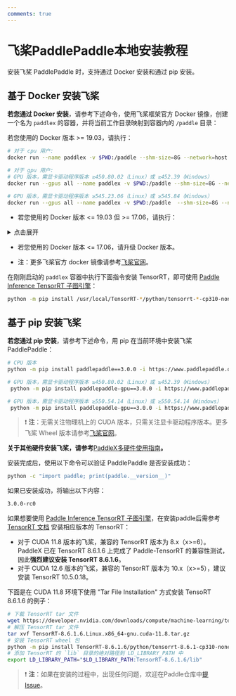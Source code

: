 ```yaml
---
comments: true
---
```


# 飞桨PaddlePaddle本地安装教程



安装飞桨 PaddlePaddle 时，支持通过 Docker 安装和通过 pip 安装。

## 基于 Docker 安装飞桨
<b>若您通过 Docker 安装</b>，请参考下述命令，使用飞桨框架官方 Docker 镜像，创建一个名为 `paddlex` 的容器，并将当前工作目录映射到容器内的 `/paddle` 目录：

若您使用的 Docker 版本 >= 19.03，请执行：

```bash
# 对于 cpu 用户:
docker run --name paddlex -v $PWD:/paddle --shm-size=8G --network=host -it ccr-2vdh3abv-pub.cnc.bj.baidubce.com/paddlepaddle/paddle:3.0.0 /bin/bash

# 对于 gpu 用户:
# GPU 版本，需显卡驱动程序版本 ≥450.80.02（Linux）或 ≥452.39（Windows）
docker run --gpus all --name paddlex -v $PWD:/paddle --shm-size=8G --network=host -it ccr-2vdh3abv-pub.cnc.bj.baidubce.com/paddlepaddle/paddle:3.0.0-gpu-cuda11.8-cudnn8.9-trt8.6 /bin/bash

# GPU 版本，需显卡驱动程序版本 ≥545.23.06（Linux）或 ≥545.84（Windows）
docker run --gpus all --name paddlex -v $PWD:/paddle  --shm-size=8G --network=host -it ccr-2vdh3abv-pub.cnc.bj.baidubce.com/paddlepaddle/paddle:3.0.0-gpu-cuda12.6-cudnn9.5-trt10.5 /bin/bash
```

* 若您使用的 Docker 版本 <= 19.03 但 >= 17.06，请执行：

<details><summary> 点击展开</summary>

<pre><code class="language-bash"># 对于 cpu 用户:
docker run --name paddlex -v $PWD:/paddle --shm-size=8G --network=host -it ccr-2vdh3abv-pub.cnc.bj.baidubce.com/paddlepaddle/paddle:3.0.0 /bin/bash

# 对于 gpu 用户:
# CUDA11.8 用户
nvidia-docker run --name paddlex -v $PWD:/paddle --shm-size=8G --network=host -it ccr-2vdh3abv-pub.cnc.bj.baidubce.com/paddlepaddle/paddle:3.0.0-gpu-cuda11.8-cudnn8.9-trt8.6 /bin/bash

# CUDA12.3 用户
nvidia-docker run --name paddlex -v $PWD:/paddle --shm-size=8G --network=host -it ccr-2vdh3abv-pub.cnc.bj.baidubce.com/paddlepaddle/paddle:3.0.0-gpu-cuda12.6-cudnn9.5-trt10.5 /bin/bash
</code></pre></details>

* 若您使用的 Docker 版本 <= 17.06，请升级 Docker 版本。

* 注：更多飞桨官方 docker 镜像请参考[飞桨官网](https://www.paddlepaddle.org.cn/install/quick?docurl=/documentation/docs/zh/install/docker/linux-docker.html)。

在刚刚启动的 `paddlex` 容器中执行下面指令安装 TensorRT，即可使用 [Paddle Inference TensorRT 子图引擎](https://www.paddlepaddle.org.cn/documentation/docs/zh/guides/paddle_v3_features/paddle_trt_cn.html)：

```bash
python -m pip install /usr/local/TensorRT-*/python/tensorrt-*-cp310-none-linux_x86_64.whl
```

## 基于 pip 安装飞桨
<b>若您通过 pip 安装</b>，请参考下述命令，用 pip 在当前环境中安装飞桨 PaddlePaddle：

```bash
# CPU 版本
python -m pip install paddlepaddle==3.0.0 -i https://www.paddlepaddle.org.cn/packages/stable/cpu/

# GPU 版本，需显卡驱动程序版本 ≥450.80.02（Linux）或 ≥452.39（Windows）
 python -m pip install paddlepaddle-gpu==3.0.0 -i https://www.paddlepaddle.org.cn/packages/stable/cu118/

# GPU 版本，需显卡驱动程序版本 ≥550.54.14（Linux）或 ≥550.54.14（Windows）
 python -m pip install paddlepaddle-gpu==3.0.0 -i https://www.paddlepaddle.org.cn/packages/stable/cu126/
```

> ❗ <b>注</b>：无需关注物理机上的 CUDA 版本，只需关注显卡驱动程序版本。更多飞桨 Wheel 版本请参考[飞桨官网](https://www.paddlepaddle.org.cn/install/quick?docurl=/documentation/docs/zh/install/pip/linux-pip.html)。

<b>关于其他硬件安装飞桨，请参考</b>[PaddleX多硬件使用指南](../other_devices_support/multi_devices_use_guide.md)<b>。</b>

安装完成后，使用以下命令可以验证 PaddlePaddle 是否安装成功：

```bash
python -c "import paddle; print(paddle.__version__)"
```
如果已安装成功，将输出以下内容：

```bash
3.0.0-rc0
```

如果想要使用 [Paddle Inference TensorRT 子图引擎](https://www.paddlepaddle.org.cn/documentation/docs/zh/guides/paddle_v3_features/paddle_trt_cn.html)，在安装paddle后需参考 [TensorRT 文档](https://docs.nvidia.com/deeplearning/tensorrt/archives/index.html) 安装相应版本的 TensorRT：

- 对于 CUDA 11.8 版本的飞桨，兼容的 TensorRT 版本为 8.x（x>=6）。PaddleX 已在 TensorRT 8.6.1.6 上完成了 Paddle-TensorRT 的兼容性测试，因此**强烈建议安装 TensorRT 8.6.1.6**。
- 对于 CUDA 12.6 版本的飞桨，兼容的 TensorRT 版本为 10.x（x>=5），建议安装 TensorRT 10.5.0.18。

下面是在 CUDA 11.8 环境下使用 "Tar File Installation" 方式安装 TensoRT 8.6.1.6 的例子：

```bash
# 下载 TensorRT tar 文件
wget https://developer.nvidia.com/downloads/compute/machine-learning/tensorrt/secure/8.6.1/tars/TensorRT-8.6.1.6.Linux.x86_64-gnu.cuda-11.8.tar.gz
# 解压 TensorRT tar 文件
tar xvf TensorRT-8.6.1.6.Linux.x86_64-gnu.cuda-11.8.tar.gz
# 安装 TensorRT wheel 包
python -m pip install TensorRT-8.6.1.6/python/tensorrt-8.6.1-cp310-none-linux_x86_64.whl
# 添加 TensorRT 的 `lib` 目录的绝对路径到 LD_LIBRARY_PATH 中
export LD_LIBRARY_PATH="$LD_LIBRARY_PATH:TensorRT-8.6.1.6/lib"
```

> ❗ <b>注</b>：如果在安装的过程中，出现任何问题，欢迎在Paddle仓库中[提Issue](https://github.com/PaddlePaddle/Paddle/issues)。
